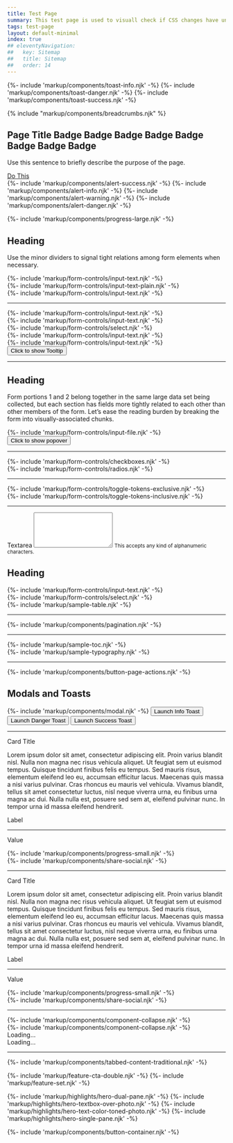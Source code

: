 ```yaml
---
title: Test Page
summary: This test page is used to visuall check if CSS changes have unintended effects.
tags: test-page
layout: default-minimal
index: true
## eleventyNavigation:
##   key: Sitemap
##   title: Sitemap
##   order: 14
---
```


<!-- this style is only for the test page -->
<style scoped>
  .toast         {
    position: fixed;
    right: 10px;
    z-index: 3000;
    width: 300px;
  }
  .toast-info    {
    top: 20px;
  }
  .toast-danger  {
    top: 110px;
  }
  .toast-success {
    top: 200px;
  }
</style>

{%- include 'markup/components/toast-info.njk'    -%}
{%- include 'markup/components/toast-danger.njk'  -%}
{%- include 'markup/components/toast-success.njk' -%}

{% include "markup/components/breadcrumbs.njk" %}

<!-- page title -->
<div class="page-title">
  <div class="container-fluid">
    <div class="row">
      <div class="col-12 d-lg-flex justify-content-lg-between align-items-center">
        <div class="mb-2 mb-lg-0">
          <h2 class="page-title-text">
            <span class="icon fas fa-home" aria-hidden="true"></span>
            Page Title
            <span class="badge badge-primary">Badge</span>
            <span class="badge badge-secondary">Badge</span>
            <span class="badge badge-accent">Badge</span>
            <span class="badge badge-ui">Badge</span>
            <span class="badge badge-success">Badge</span>
            <span class="badge badge-warning">Badge</span>
            <span class="badge badge-danger">Badge</span>
            <span class="badge badge-info">Badge</span>
          </h2>	
          <p class="mb-0">Use this sentence to briefly describe the purpose of the page.</p>
        </div>
        <div>
          <a href="https://google.com" class="btn btn-primary btn-shadow">
            <span class="fas fa-bolt" aria-hidden="true"></span>
            Do This
          </a>
        </div>
      </div>
    </div>
  </div>
</div>

<!-- alerts -->
<div class="container-fluid">
  <div class="row">
    <div class="col-12">
      {%- include 'markup/components/alert-success.njk' -%}
      {%- include 'markup/components/alert-info.njk' -%}
      {%- include 'markup/components/alert-warning.njk' -%}
      {%- include 'markup/components/alert-danger.njk' -%}
    </div>
  </div>
</div>

<!-- progress indicator large -->
{%- include 'markup/components/progress-large.njk' -%}
<div class="content-container">
  <div class="container-fluid" role="group" aria-labelledby="form-section-01-description">
    <div class="row">
      <div class="col-12">
        <h2 class="legend">Heading</h2>
        <p class="fw-bold" id="form-section-01-description">Use the minor dividers to signal tight relations among form elements when necessary.</p>
      </div>
    </div>
  </div>
  <div class="container-fluid">
    <div class="row">
      <div class="col-12 col-lg-3">
        {%- include 'markup/form-controls/input-text.njk' -%}
      </div>
      <div class="col-12 col-lg-3">
        {%- include 'markup/form-controls/input-text-plain.njk' -%}
      </div>
      <div class="col-12 col-lg-3">
        {%- include 'markup/form-controls/input-text.njk' -%}
      </div>
    </div>
    <div class="row">
      <div class="col-12">
        <hr class="minor">
      </div>
    </div>
    <div class="row">
      <div class="col-12 col-lg-3">
        {%- include 'markup/form-controls/input-text.njk' -%}
      </div>
      <div class="col-12 col-lg-3">
        {%- include 'markup/form-controls/input-text.njk' -%}
      </div>
      <div class="col-12 col-lg-3">
        {%- include 'markup/form-controls/select.njk' -%}
      </div>
    </div>
    <div class="row">
      <div class="col-12 col-lg-3">
        {%- include 'markup/form-controls/input-text.njk' -%}
      </div>
      <div class="col-12 col-lg-3">
        {%- include 'markup/form-controls/input-text.njk' -%}
      </div>
      <div class="col-12 col-lg-3">
        <button type="button" class="btn btn-ui btn-sm pd-mt-8" data-toggle="tooltip" data-placement="top" title="Tooltip on top">
          <span class="fas fa-question" aria-hidden="true"></span>
          <span class="visually-hidden">Click to show Tooltip</span>
        </button>
      </div>
    </div>
  </div>
</div>

<!-- major divider -->
<hr class="major">

<div class="content-container">
  <div class="container-fluid" role="group" aria-labelledby="form-section-02-description">
    <div class="row">
      <div class="col-12">
        <h2 class="legend">Heading</h2>
        <p class="fw-bold" id="form-section-02-description">Form portions 1 and 2 belong together in the same large data set being collected, but each section has fields more tightly related to each other than other members of the form. Let’s ease the reading burden by breaking the form into visually-associated chunks.</p>
      </div>
    </div>
  </div>
  <div class="container-fluid">
    <div class="row">
      <div class="col-12 col-lg-3">
        {%- include 'markup/form-controls/input-file.njk' -%}
      </div>
      <div class="col-12 col-lg-3">
        <button type="button" class="btn btn-ui btn-sm pd-mt-8" data-toggle="popover" data-placement="top" title="Popover title" data-content="And here's some amazing content. It's very engaging. Right?">
          <span class="fas fa-question" aria-hidden="true"></span>
          <span class="visually-hidden">Click to show popover</span>
        </button>
      </div>
    </div>
    <div class="row">
      <div class="col-12">
        <hr class="minor">
      </div>
    </div>
    <div class="row">
      <div class="col-12 col-lg-4">
        {%- include 'markup/form-controls/checkboxes.njk' -%}
      </div>
      <div class="col-12 col-lg-4">
        {%- include 'markup/form-controls/radios.njk' -%}
      </div>
    </div>
    <div class="row">
      <div class="col-12">
        <hr class="minor">
      </div>
    </div>
    <div class="row">
      <div class="col-12 col-lg-4">
        {%- include 'markup/form-controls/toggle-tokens-exclusive.njk' -%}
      </div>
      <div class="col-12 col-lg-4">
        {%- include 'markup/form-controls/toggle-tokens-inclusive.njk' -%}
      </div>
    </div>
    <div class="row">
      <div class="col-12">
        <hr class="minor">
      </div>
    </div>
    <div class="row">
      <div class="col-12 col-lg-3">
        <div class="form-group">
          <label for="textarea1" class="label">Textarea</label>
          <textarea class="form-control" id="textarea1" rows="5"></textarea>
          <small>This accepts any kind of alphanumeric characters.</small>
        </div>
      </div>
    </div>
  </div>
</div>

<!-- table -->

<div class="content-container">
  <div class="container-fluid">
    <div class="row">
      <div class="col-12">
        <h2 class="legend">Heading</h2>
      </div>
    </div>
    <div class="row">
      <div class="col-12 col-lg-3">
        {%- include 'markup/form-controls/input-text.njk' -%}
      </div>
      <div class="col-12 col-lg-3">
        {%- include 'markup/form-controls/select.njk' -%}
      </div>
    </div>
    <div class="row">
      <div class="col-12">
        {%- include 'markup/sample-table.njk' -%}
      </div>
    </div>
    <div class="row">
      <div class="col-12">
        <hr class="minor">
      </div>
    </div>
    {%- include 'markup/components/pagination.njk' -%}
  </div>
</div>

<hr class="major">

<!-- typography and toc -->

<div class="content-container">
  <div class="container-fluid">
    <div class="row">
      <div class="col-12 col-lg-4 order-lg-2">
        {%- include 'markup/sample-toc.njk' -%}
      </div>
      <div class="col-12 col-lg-8 order-lg-1">
        {%- include 'markup/sample-typography.njk' -%}
      </div>
    </div>
    <div class="row">
      <div class="col-12">
        <hr class="minor">
      </div>
    </div>
    {%- include 'markup/components/button-page-actions.njk' -%}
  </div>
</div>

<!-- modals and toasts buttons -->

<div class="content-container">
  <div class="container-fluid" role="group" aria-labelledby="form-section-01-description">
    <div class="row">
      <div class="col-12">
        <h2 class="legend">Modals and Toasts</h2>
      </div>
    </div>
  </div>
  <div class="container-fluid">
    <div class="row">
      <div class="col-12">
        {%- include 'markup/components/modal.njk' -%}
        <button type="button" class="btn btn-info">Launch Info Toast</button>
        <button type="button" class="btn btn-danger">Launch Danger Toast</button>
        <button type="button" class="btn btn-success">Launch Success Toast</button>
      </div>
    </div>
  </div>
</div>

<hr class="major">

<div class="container-fluid">
  <div class="row">
    <div class="col-12 col-lg-4">
      <div class="card">
        <div class="card-body">
          <p class="card-title">Card Title</p>
          <p class="mb-0">Lorem ipsum dolor sit amet, consectetur adipiscing elit. Proin varius blandit nisl. Nulla non magna nec risus vehicula aliquet. Ut feugiat sem ut euismod tempus. Quisque tincidunt finibus felis eu tempus. Sed mauris risus, elementum eleifend leo eu, accumsan efficitur lacus. Maecenas quis massa a nisi varius pulvinar. Cras rhoncus eu mauris vel vehicula. Vivamus blandit, tellus sit amet consectetur luctus, nisl neque viverra urna, eu finibus urna magna ac dui. Nulla nulla est, posuere sed sem at, eleifend pulvinar nunc. In tempor urna id massa eleifend hendrerit.</p>
        </div>
      </div>
    </div>
    <div class="col-12 col-lg-4">
      <div class="data-tile">
        <div class="data-tile-body">
          <p class="fw-bold text-black">Label</p>
          <hr class="minor">
          <p>Value</p>
        </div>
      </div>
      {%- include 'markup/components/progress-small.njk' -%}
    </div>
    <div class="col-12 col-lg-4 mt-3 mt-lg-0">
      {%- include 'markup/components/share-social.njk' -%}
    </div>
  </div>
</div>

<hr class="major">

<div class="content-container">
  <div class="container-fluid">
    <div class="row">
      <div class="col-12 col-lg-4">
        <div class="card">
        <div class="card-body">
          <p class="card-title">Card Title</p>
          <p class="mb-0">Lorem ipsum dolor sit amet, consectetur adipiscing elit. Proin varius blandit nisl. Nulla non magna nec risus vehicula aliquet. Ut feugiat sem ut euismod tempus. Quisque tincidunt finibus felis eu tempus. Sed mauris risus, elementum eleifend leo eu, accumsan efficitur lacus. Maecenas quis massa a nisi varius pulvinar. Cras rhoncus eu mauris vel vehicula. Vivamus blandit, tellus sit amet consectetur luctus, nisl neque viverra urna, eu finibus urna magna ac dui. Nulla nulla est, posuere sed sem at, eleifend pulvinar nunc. In tempor urna id massa eleifend hendrerit.</p>
        </div>
      </div>
      </div>
      <div class="col-12 col-lg-4">
        <div class="data-tile">
          <div class="data-tile-body">
            <p class="fw-bold text-black">Label</p>
            <hr class="minor">
            <p>Value</p>
          </div>
        </div>
        {%- include 'markup/components/progress-small.njk' -%}
      </div>
      <div class="col-12 col-lg-4 mt-3 mt-lg-0">
        {%- include 'markup/components/share-social.njk' -%}
      </div>
    </div>
  </div>
</div>

<hr class="major">

<!-- collapses -->
<div class="container-fluid">
  <div class="row">
    <div class="col-12 col-lg-3">
      {%- include 'markup/components/component-collapse.njk' -%}
    </div>
  </div>
</div>
<div class="content-container">
  <div class="container-fluid">
    <div class="row">
      <div class="col-12 col-lg-3">
        {%- include 'markup/components/component-collapse.njk' -%}
      </div>
      <div class="col-12 col-lg-3">
        <div class="spinner-border text-ui" role="status">
          <span class="visually-hidden">Loading...</span>
        </div>
      </div>
      <div class="col-12 col-lg-3">
        <div class="spinner-border text-info" role="status">
          <span class="visually-hidden">Loading...</span>
        </div>
      </div>
    </div>
  </div>
</div>

<hr class="major">

<!-- tabbed content -->
{%- include 'markup/components/tabbed-content-traditional.njk' -%}

<!-- features -->
{%- include 'markup/feature-cta-double.njk' -%}
{%- include 'markup/feature-set.njk' -%}
<!-- heroes -->
{%- include 'markup/highlights/hero-dual-pane.njk' -%}
{%- include 'markup/highlights/hero-textbox-over-photo.njk' -%}
{%- include 'markup/highlights/hero-text-color-toned-photo.njk' -%}
{%- include 'markup/highlights/hero-single-pane.njk' -%}
<!-- button container -->
{%- include 'markup/components/button-container.njk' -%}
